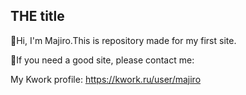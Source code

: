 ## THE title
👋Hi, I'm Majiro.This is repository made for my first site.

👀If you need a good site, please contact me:

My Kwork profile: https://kwork.ru/user/majiro


